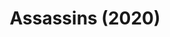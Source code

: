 ---
published: false
cancelled: COVID-19
layout: shows
title: Assassins (2020)
poster_credit: 
poster_alt:
poster_caption:
category: musical
details:
  Title: Assassins - wiki
  Theatre: The 5 and Dime
  Music: Stephen Sondheim - wiki
  Lyrics: Stephen Sondheim
  Book: John Weidman - wiki
  Basis: Original concept by Charles Gilbert Jr.
  Website: https://www.the5anddime.org/assassins
showtimes: |
  2020-07-31 20:00:00
  2020-08-01 20:00:00
  2020-08-02 14:00:00
  2020-08-03 20:00:00
  2020-08-06 20:00:00
  2020-08-07 20:00:00
  2020-08-08 20:00:00
  2020-08-09 14:00:00
  2020-08-13 20:00:00
  2020-08-14 20:00:00
  2020-08-15 20:00:00
  2020-08-16 14:00:00
cast: 
crew:
  Director: Lee Hamby
external_links:
  Assassins | The 5 & Dime: https://www.the5anddime.org/assassins
---